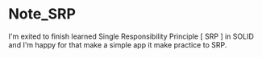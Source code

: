 # Note_SRP

I'm exited to finish learned Single Responsibility Principle [ SRP ] in SOLID and I'm happy for that make a simple app it make practice to SRP.

